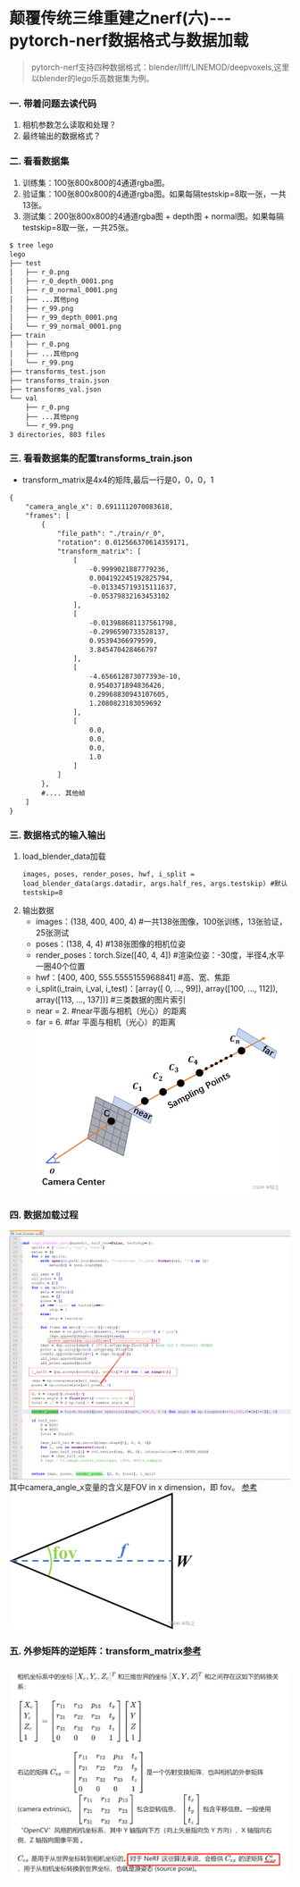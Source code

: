 # 颠覆传统三维重建之nerf(六)---pytorch-nerf数据格式与数据加载
> pytorch-nerf支持四种数据格式：blender/llff/LINEMOD/deepvoxels,这里以blender的lego乐高数据集为例。

### 一. 带着问题去读代码
1. 相机参数怎么读取和处理？
2. 最终输出的数据格式？

### 二. 看看数据集
1. 训练集：100张800x800的4通道rgba图。
2. 验证集：100张800x800的4通道rgba图。如果每隔testskip=8取一张，一共13张。
3. 测试集：200张800x800的4通道rgba图 + depth图 +  normal图。如果每隔testskip=8取一张，一共25张。
```
$ tree lego
lego
├── test
│   ├── r_0.png
│   ├── r_0_depth_0001.png
│   ├── r_0_normal_0001.png
│   ├── ...其他png
│   ├── r_99.png
│   ├── r_99_depth_0001.png
│   └── r_99_normal_0001.png
├── train
│   ├── r_0.png
│   ├── ...其他png
│   └── r_99.png
├── transforms_test.json
├── transforms_train.json
├── transforms_val.json
└── val
    ├── r_0.png
    ├── ...其他png
    └── r_99.png
3 directories, 803 files
```

### 三. 看看数据集的配置transforms_train.json
- transform_matrix是4x4的矩阵,最后一行是0，0，0，1
```
{
    "camera_angle_x": 0.6911112070083618,
    "frames": [
        {
            "file_path": "./train/r_0",
            "rotation": 0.012566370614359171,
            "transform_matrix": [
                [
                    -0.9999021887779236,
                    0.004192245192825794,
                    -0.013345719315111637,
                    -0.05379832163453102
                ],
                [
                    -0.013988681137561798,
                    -0.2996590733528137,
                    0.95394366979599,
                    3.845470428466797
                ],
                [
                    -4.656612873077393e-10,
                    0.9540371894836426,
                    0.29968830943107605,
                    1.2080823183059692
                ],
                [
                    0.0,
                    0.0,
                    0.0,
                    1.0
                ]
            ]
        },
        #.... 其他帧
    ]
}
```
### 三. 数据格式的输入输出
1. load_blender_data加载
    ```
    images, poses, render_poses, hwf, i_split = load_blender_data(args.datadir, args.half_res, args.testskip) #默认testskip=8
    ```
2. 输出数据
    - images：(138, 400, 400, 4) #一共138张图像，100张训练，13张验证，25张测试
    - poses：(138, 4, 4) #138张图像的相机位姿
    - render_poses：torch.Size([40, 4, 4]) #渲染位姿：-30度，半径4,水平一圈40个位置
    - hwf：[400, 400, 555.5555155968841] #高、宽、焦距
    - i_split(i_train, i_val, i_test)：[array([ 0, ..., 99]), array([100, ..., 112]), array([113, ..., 137])] #三类数据的图片索引
    - near = 2. #near平面与相机（光心）的距离
    - far = 6.  #far 平面与相机（光心）的距离
    ![](.images/02d14106.png)

### 四. 数据加载过程
![](.images/910c5b16.png)
其中camera_angle_x变量的含义是FOV in x dimension，即 fov。
[参考](https://blog.csdn.net/OrdinaryMatthew/article/details/125779721)
![](.images/4287a20d.png)

### 五. 外参矩阵的逆矩阵：transform_matrix[参考](https://zhuanlan.zhihu.com/p/569903357)
![](.images/0e38aede.png)


